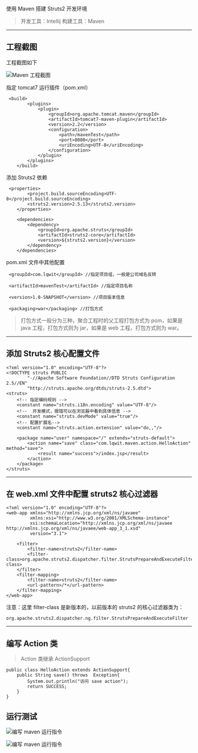 使用 Maven 搭建 Struts2 开发环境


> 开发工具：Intellij
> 构建工具：Maven

----

## 工程截图

工程截图如下

![Maven 工程截图](http://upload-images.jianshu.io/upload_images/2658684-1d9317863a33a4f5.png?imageMogr2/auto-orient/strip%7CimageView2/2/w/480)

指定 tomcat7 运行插件（pom.xml）

```
 <build>
        <plugins>
            <plugin>
                <groupId>org.apache.tomcat.maven</groupId>
                <artifactId>tomcat7-maven-plugin</artifactId>
                <version>2.2</version>
                <configuration>
                    <path>/mavenTest</path>
                    <port>8080</port>
                    <uriEncoding>UTF-8</uriEncoding>
                </configuration>
            </plugin>
        </plugins>
    </build>
```

添加 Struts2 依赖

```
 <properties>
        <project.build.sourceEncoding>UTF-8</project.build.sourceEncoding>
        <struts2.version>2.5.13</struts2.version>
    </properties>

    <dependencies>
        <dependency>
            <groupId>org.apache.struts</groupId>
            <artifactId>struts2-core</artifactId>
            <version>${struts2.version}</version>
        </dependency>
    </dependencies>

```
pom.xml 文件中其他配置

```
 <groupId>com.lqwit</groupId> //指定项目组，一般是公司域名反转
 
 <artifactId>mavenTest</artifactId> //指定项目名称
    
 <version>1.0-SNAPSHOT</version> //项目版本信息
    
 <packaging>war</packaging> //打包方式
```
> 打包方式一般分为三种，聚合工程时的父工程打包方式为 pom，如果是 java 工程，打包方式则为 jar，如果是 web 工程，打包方式则为 war。

---
##  添加 Struts2 核心配置文件

```
<?xml version="1.0" encoding="UTF-8"?>
<!DOCTYPE struts PUBLIC
        "-//Apache Software Foundation//DTD Struts Configuration 2.5//EN"
        "http://struts.apache.org/dtds/struts-2.5.dtd">
<struts>
    <!-- 指定编码规则 -->
    <constant name="struts.i18n.encoding" value="UTF-8"/>
    <!--  开发模式，报错可以在浏览器中看到具体信息 -->
    <constant name="struts.devMode" value="true"/>
    <!-- 配置扩展名-->
    <constant name="struts.action.extension" value="do,,"/>

    <package name="user" namespace="/" extends="struts-default">
        <action name="save" class="com.lqwit.maven.action.HelloAction" method="save">
            <result name="success">/index.jsp</result>
        </action>
    </package>
</struts>
```
---
## 在 web.xml 文件中配置 struts2 核心过滤器

```
<?xml version="1.0" encoding="UTF-8"?>
<web-app xmlns="http://xmlns.jcp.org/xml/ns/javaee"
         xmlns:xsi="http://www.w3.org/2001/XMLSchema-instance"
         xsi:schemaLocation="http://xmlns.jcp.org/xml/ns/javaee http://xmlns.jcp.org/xml/ns/javaee/web-app_3_1.xsd"
         version="3.1">

    <filter>
        <filter-name>struts2</filter-name>
        <filter-class>org.apache.struts2.dispatcher.filter.StrutsPrepareAndExecuteFilter</filter-class>
    </filter>
    <filter-mapping>
        <filter-name>struts2</filter-name>
        <url-pattern>/*</url-pattern>
    </filter-mapping>
</web-app>
```
注意：这里 filter-class 是新版本的，以前版本的 struts2 的核心过滤器类为：

```
org.apache.struts2.dispatcher.ng.filter.StrutsPrepareAndExecuteFilter
```

---
## 编写 Action 类
> Action 类继承 ActionSupport 

```
public class HelloAction extends ActionSupport{
    public String save() throws  Exception{
        System.out.println("访问 save action");
        return SUCCESS;
    }
}
```

## 运行测试
![编写 maven 运行指令](http://upload-images.jianshu.io/upload_images/2658684-afc64b3a16446abf.png?imageMogr2/auto-orient/strip%7CimageView2/2/w/480)

![编写 maven 运行指令](http://upload-images.jianshu.io/upload_images/2658684-93c3e529f9ce2b19.png?imageMogr2/auto-orient/strip%7CimageView2/2/w/480)
